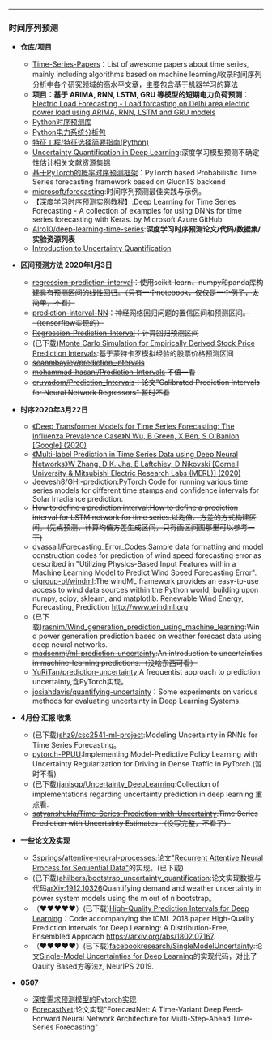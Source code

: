----------------

### 时间序列预测

- **仓库/项目**
	- [Time-Series-Papers](https://github.com/bighuang624/Time-Series-Papers)：List of awesome papers about time series, mainly including algorithms based on machine learning/收录时间序列分析中各个研究领域的高水平文章，主要包含基于机器学习的算法
	- **项目：基于 ARIMA, RNN, LSTM, GRU 等模型的短期电力负荷预测**：[Electric Load Forecasting - Load forcasting on Delhi area electric power load using ARIMA, RNN, LSTM and GRU models](https://github.com/pyaf/load_forecasting)
	- [Python时序预测库](https://github.com/sky-uk/anticipy)
	- [Python电力系统分析包](https://github.com/PyPSA/PyPSA)
	- [特征工程/特征选择简要指南(Python)](https://github.com/Yimeng-Zhang/feature-engineering-and-feature-selection)
	- [Uncertainty Quantification in Deep Learning](https://github.com/ahmedmalaa/uncertainty):深度学习模型预测不确定性估计相关文献资源集锦
	- [基于PyTorch的概率时序预测框架](https://github.com/zalandoresearch/pytorch-ts)：PyTorch based Probabilistic Time Series forecasting framework based on GluonTS backend
	- [microsoft/forecasting](https://github.com/microsoft/forecasting):时间序列预测最佳实践与示例。
	- [【深度学习时序预测实例教程】](https://github.com/Azure/DeepLearningForTimeSeriesForecasting):Deep Learning for Time Series Forecasting - A collection of examples for using DNNs for time series forecasting with Keras. by Microsoft Azure GitHub
	- [Alro10/deep-learning-time-series](https://github.com/Alro10/deep-learning-time-series):**深度学习时序预测论文/代码/数据集/实验资源列表**
	- [Introduction to Uncertainty Quantification](https://github.com/PredictiveScienceLab/uq-course)

- **区间预测方法 2020年1月3日**
	- ~~[regression-prediction-interval](https://github.com/shahejokarian/regression-prediction-interval)：使用scikit-learn、numpy和panda库构建具有预测区间的线性回归。（只有一个notebook，仅仅是一个例子，太简单，不看）~~
	- ~~[prediction-interval-NN](https://github.com/fishjh2/prediction-interval-NN)：神经网络回归问题的置信区间和预测区间。（tensorflow实现的）~~
	- ~~[Regression-Prediction-Interval](https://github.com/1suraj/Regression-Prediction-Interval)：计算回归预测区间~~
	- (已下载)[Monte Carlo Simulation for Empirically Derived Stock Price Prediction Intervals](https://github.com/jkclem/Monte-Carlo-Simulation-for-Generating-Stock-Price-Prediction-Intervals):基于蒙特卡罗模拟经验的股票价格预测区间
	- ~~[seanmbayley/prediction_intervals](https://github.com/seanmbayley/prediction_intervals)~~
	- ~~[mohammad-hasani/Prediction-Intervals](https://github.com/mohammad-hasani/Prediction-Intervals) 不值一看~~
	- ~~[cruvadom/Prediction_Intervals](https://github.com/cruvadom/Prediction_Intervals)：论文"Calibrated Prediction Intervals for Neural Network Regressors"  暂时不看~~
	


- **时序2020年3月22日**
	- [《Deep Transformer Models for Time Series Forecasting: The Influenza Prevalence Case》N Wu, B Green, X Ben, S O'Banion [Google] (2020) ](https://arxiv.org/abs/2001.08317)
	- [《Multi-label Prediction in Time Series Data using Deep Neural Networks》W Zhang, D K. Jha, E Laftchiev, D Nikovski [Cornell University & Mitsubishi Electric Research Labs (MERL)] (2020)](https://arxiv.org/abs/2001.10098)
	- [Jeevesh8/GHI-prediction](https://github.com/Jeevesh8/GHI-prediction):PyTorch Code for running various time series models for different time stamps and confidence intervals for Solar Irradiance prediction.
	- ~~[How to define a prediction interval](https://github.com/rtaubes/lstm-1):How to define a prediction interval for LSTM network for time series.以均值、方差的方式构建区间。(先点预测，计算均值方差生成区间，只有画区间图那里可以参考一下)~~
	- [dvassall/Forecasting_Error_Codes](https://github.com/dvassall/Forecasting_Error_Codes):Sample data formatting and model construction codes for prediction of wind speed forecasting error as described in "Utilizing Physics-Based Input Features within a Machine Learning Model to Predict Wind Speed Forecasting Error".
	- [cigroup-ol/windml](https://github.com/cigroup-ol/windml):The windML framework provides an easy-to-use access to wind data sources within the Python world, building upon numpy, scipy, sklearn, and matplotlib. Renewable Wind Energy, Forecasting, Prediction http://www.windml.org
	- (已下载)[rasnim/Wind_generation_prediction_using_machine_learning](https://github.com/rasnim/Wind_generation_prediction_using_machine_learning):Wind power generation prediction based on weather forecast data using deep neural networks.
	- ~~[madsenmj/ml-prediction-uncertainty](https://github.com/madsenmj/ml-prediction-uncertainty):An introduction to uncertainties in machine-learning predictions.（没啥东西可看）~~
	- [YuRiTan/prediction-uncertainty](https://github.com/YuRiTan/prediction-uncertainty):A frequentist approach to prediction uncertainty,含PyTorch实现。
	- [josiahdavis/quantifying-uncertainty](https://github.com/josiahdavis/quantifying-uncertainty)：Some experiments on various methods for evaluating uncertainty in Deep Learning Systems.
	

	
- **4月份 汇报 收集**

	- (已下载)[shz9/csc2541-ml-project](https://github.com/shz9/csc2541-ml-project):Modeling Uncertainty in RNNs for Time Series Forecasting。
	- [pytorch-PPUU](https://github.com/Atcold/pytorch-PPUU):Implementing Model-Predictive Policy Learning with Uncertainty Regularization for Driving in Dense Traffic in PyTorch.(暂时不看)
	- (已下载)[janisgp/Uncertainty_DeepLearning](https://github.com/janisgp/Uncertainty_DeepLearning):Collection of implementations regarding uncertainty prediction in deep learning 重点看.
	- ~~[satyanshukla/Time-Series-Prediction-with-Uncertainty](https://github.com/satyanshukla/Time-Series-Prediction-with-Uncertainty):Time Series Prediction with Uncertainty Estimates （没写完整，不看了）~~
	
- **一些论文及实现**
	- [3springs/attentive-neural-processes](https://github.com/3springs/attentive-neural-processes):论文["Recurrent Attentive Neural Process for Sequential Data"](https://arxiv.org/abs/1910.09323)的实现。(已下载)
	- (已下载)[ahilbers/bootstrap_uncertainty_quantification](https://github.com/ahilbers/bootstrap_uncertainty_quantification):论文实现数据与代码[arXiv:1912.10326](https://arxiv.org/abs/1912.10326)Quantifying demand and weather uncertainty in power system models using the m out of n bootstrap。
	- （♥♥♥♥♥）(已下载)[High-Quality Prediction Intervals for Deep Learning](https://github.com/TeaPearce/Deep_Learning_Prediction_Intervals)：Code accompanying the ICML 2018 paper High-Quality Prediction Intervals for Deep Learning: A Distribution-Free, Ensembled Approach https://arxiv.org/abs/1802.07167.
	- （♥♥♥♥♥）(已下载)[facebookresearch/SingleModelUncertainty](https://github.com/facebookresearch/SingleModelUncertainty):论文[Single-Model Uncertainties for Deep Learning](https://arxiv.org/abs/1811.00908)的实现代码，对比了Qauity Based方等法z, NeurIPS 2019.

- **0507**
	- [深度需求预测模型的Pytorch实现](https://github.com/jingw2/demand_forecast)
	- [ForecastNet](https://github.com/jjdabr/forecastNet):论文实现"ForecastNet: A Time-Variant Deep Feed-Forward Neural Network Architecture for Multi-Step-Ahead Time-Series Forecasting" 
